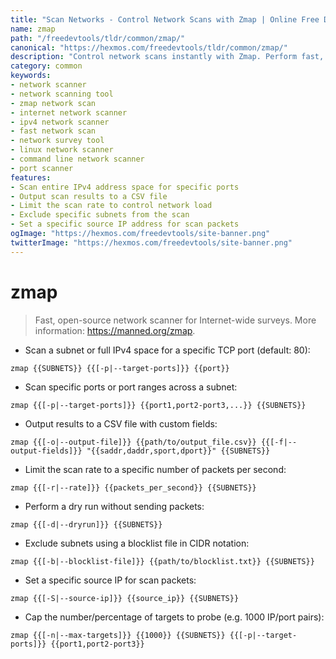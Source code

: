 ```yaml
---
title: "Scan Networks - Control Network Scans with Zmap | Online Free DevTools by Hexmos"
name: zmap
path: "/freedevtools/tldr/common/zmap/"
canonical: "https://hexmos.com/freedevtools/tldr/common/zmap/"
description: "Control network scans instantly with Zmap. Perform fast, Internet-wide network surveys and analyze network infrastructure. Free online tool, no registration required."
category: common
keywords:
- network scanner
- network scanning tool
- zmap network scan
- internet network scanner
- ipv4 network scanner
- fast network scan
- network survey tool
- linux network scanner
- command line network scanner
- port scanner
features:
- Scan entire IPv4 address space for specific ports
- Output scan results to a CSV file
- Limit the scan rate to control network load
- Exclude specific subnets from the scan
- Set a specific source IP address for scan packets
ogImage: "https://hexmos.com/freedevtools/site-banner.png"
twitterImage: "https://hexmos.com/freedevtools/site-banner.png"
---
```


# zmap

> Fast, open-source network scanner for Internet-wide surveys.
> More information: <https://manned.org/zmap>.

- Scan a subnet or full IPv4 space for a specific TCP port (default: 80):

`zmap {{SUBNETS}} {{[-p|--target-ports]}} {{port}}`

- Scan specific ports or port ranges across a subnet:

`zmap {{[-p|--target-ports]}} {{port1,port2-port3,...}} {{SUBNETS}}`

- Output results to a CSV file with custom fields:

`zmap {{[-o|--output-file]}} {{path/to/output_file.csv}} {{[-f|--output-fields]}} "{{saddr,daddr,sport,dport}}" {{SUBNETS}}`

- Limit the scan rate to a specific number of packets per second:

`zmap {{[-r|--rate]}} {{packets_per_second}} {{SUBNETS}}`

- Perform a dry run without sending packets:

`zmap {{[-d|--dryrun]}} {{SUBNETS}}`

- Exclude subnets using a blocklist file in CIDR notation:

`zmap {{[-b|--blocklist-file]}} {{path/to/blocklist.txt}} {{SUBNETS}}`

- Set a specific source IP for scan packets:

`zmap {{[-S|--source-ip]}} {{source_ip}} {{SUBNETS}}`

- Cap the number/percentage of targets to probe (e.g. 1000 IP/port pairs):

`zmap {{[-n|--max-targets]}} {{1000}} {{SUBNETS}} {{[-p|--target-ports]}} {{port1,port2-port3}}`

